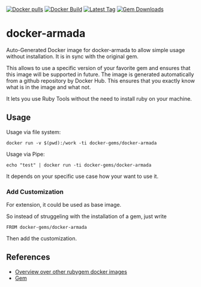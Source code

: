 [![Docker pulls](https://img.shields.io/docker/pulls/rubygem/docker-armada.svg)](https://hub.docker.com/r/rubygem/docker-armada/)
[![Docker Build](https://img.shields.io/docker/automated/rubygem/docker-armada.svg)](https://hub.docker.com/r/rubygem/docker-armada/)
[![Latest Tag](https://img.shields.io/github/tag/docker-rubygem/docker-armada.svg)](https://hub.docker.com/r/rubygem/docker-armada/)
[![Gem Downloads](https://img.shields.io/gem/dt/docker-armada.svg)](https://rubygems.org/gems/docker-armada/)
# docker-armada

Auto-Generated Docker image for docker-armada to allow simple usage without installation.
It is in sync with the original gem.

This allows to use a specific version of your favorite gem and ensures that this image will be supported in future.
The image is generated automatically from a github repository by Docker Hub.
This ensures that you exactly know what is in the image and what not.

It lets you use Ruby Tools without the need to install ruby on your machine.

## Usage

Usage via file system:

`docker run -v $(pwd):/work -ti docker-gems/docker-armada`

Usage via Pipe:

`echo "test" | docker run -ti docker-gems/docker-armada`

It depends on your specific use case how your want to use it.

### Add Customization

For extension, it could be used as base image.

So instead of struggeling with the installation of a gem, just write

`FROM docker-gems/docker-armada`

Then add the customization.

## References

 - [Overview over other rubygem docker images](https://github.com/thinkbot/docker-rubygem)
 - [Gem](https://rubygems.org/gems/docker-armada/)
